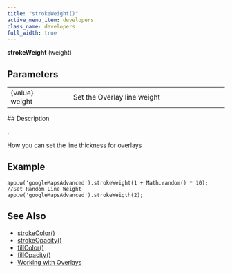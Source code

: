 ```yaml
---
title: "strokeWeight()"
active_menu_item: developers
class_name: developers
full_width: true
---
```



**strokeWeight** (weight)

## Parameters

<table>
<tr>
<td width="169">
{value} weight

</td>
<td width="17">
</td>
<td width="694">
Set the Overlay line weight

</td>
</tr>
</table>
## Description

.

How you can set the line thickness for overlays

## Example

     
    app.w('googleMapsAdvanced').strokeWeight(1 + Math.random() * 10);  //Set Random Line Weight
    app.w('googleMapsAdvanced').strokeWeigth(2);
     
     
   

## See Also

 - [strokeColor()](/developers/documentation/scripting-apis/client-api/widget-object-functions/advanced-maps/strokecolor)
 - [strokeOpacity()](/developers/documentation/scripting-apis/client-api/widget-object-functions/advanced-maps/strokeopacity)
 - [fillColor()](/developers/documentation/scripting-apis/client-api/widget-object-functions/advanced-maps/fillcolor)
 - [fillOpacity()](/developers/documentation/scripting-apis/client-api/widget-object-functions/advanced-maps/fillopacity)
 - [Working with Overlays](/developers/documentation/product-guide/advanced-important-widgets/google-v3-maps-widget/working-with-overlays/)

